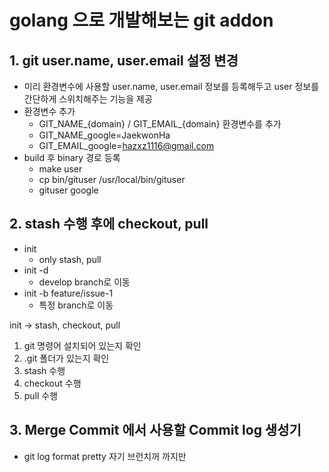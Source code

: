 # golang 으로 개발해보는 git addon

## 1. git user.name, user.email 설정 변경
* 미리 환경변수에 사용할 user.name, user.email 정보를 등록해두고 user 정보를 간단하게 스위치해주는 기능을 제공
* 환경변수 추가
  * GIT_NAME_{domain} / GIT_EMAIL_{domain} 환경변수를 추가
  * GIT_NAME_google=JaekwonHa
  * GIT_EMAIL_google=hazxz1116@gmail.com
* build 후 binary 경로 등록
  * make user
  * cp bin/gituser /usr/local/bin/gituser
  * gituser google

## 2. stash 수행 후에 checkout, pull
* init
  * only stash, pull
* init -d
  * develop branch로 이동
* init -b feature/issue-1
  * 특정 branch로 이동

init -> stash, checkout, pull

1. git 명령어 설치되어 있는지 확인
2. .git 폴더가 있는지 확인
3. stash 수행
4. checkout 수행
5. pull 수행

## 3. Merge Commit 에서 사용할 Commit log 생성기
* git log format pretty 자기 브런치꺼 까지만
